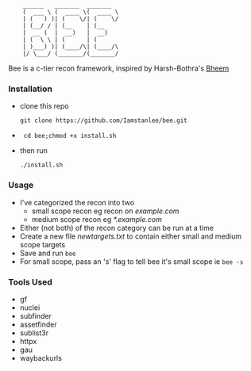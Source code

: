 ```
	______   _______  _______
	(  ___ \ (  ____ \(  ____ \
	| (   ) )| (    \/| (    \/
	| (__/ / | (__    | (__
	|  __ (  |  __)   |  __)
	| (  \ \ | (      | (
	| )___) )| (____/\| (____/\
	|/ \___/ (_______/(_______/
```

Bee is a c-tier recon framework, inspired by Harsh-Bothra's [Bheem](https://github.com/harsh-bothra/Bheem)

### Installation

-  clone this repo 
	```
	git clone https://github.com/Iamstanlee/bee.git
	```
-  ```
	cd bee;chmod +x install.sh
	```
-  then run 
	```
	./install.sh
	```

### Usage

-  I've categorized the recon into two
   -  small scope recon eg recon on _example.com_
   -  medium scope recon eg _\*.example.com_
-  Either (not both) of the recon category can be run at a time
-  Create a new file _newtargets.txt_ to contain either small and medium scope targets
-  Save and run `bee`
-  For small scope, pass an 's' flag to tell bee it's small scope ie `bee -s`

### Tools Used

-  gf
-  nuclei
-  subfinder
-  assetfinder
-  sublist3r
-  httpx
-  gau
-  waybackurls
